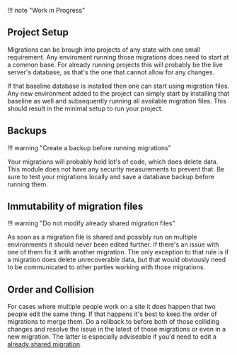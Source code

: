 !!! note "Work in Progress"

## Project Setup

Migrations can be brough into projects of any state with one small requirement. Any enviroment running those migrations does need to start at a common base. For already running projects this will probably be the live server's database, as that's the one that cannot allow for any changes.

If that baseline database is installed then one can start using migration files. Any new environment added to the project can simply start by installing that baseline as well and subsequently running all available migration files. This should result in the minimal setup to run your project. 

## Backups

!!! warning "Create a backup before running migrations"

Your migrations will probably hold lot's of code, which does delete data. This module does not have any security measurements to prevent that. Be sure to test your migrations locally and save a database backup before running them.

## Immutability of migration files

!!! warning "Do not modify already shared migration files"

As soon as a migration file is shared and possibly run on multiple environments it should never been edited further. If there's an issue with one of them fix it with another migration. The only exception to that rule is if a migration does delete unrecoverable data, but that would obviously need to be communicated to other parties working with those migrations.

## Order and Collision

For cases where multiple people work on a site it does happen that two people edit the same thing. If that happens it's best to keep the order of migrations to merge them. Do a rollback to before both of those colliding changes and resolve the issue in the latest of those migrations or even in a new migration. The latter is especially adviseable if you'd need to edit a [already shared migration](#immutability-of-migration-files).